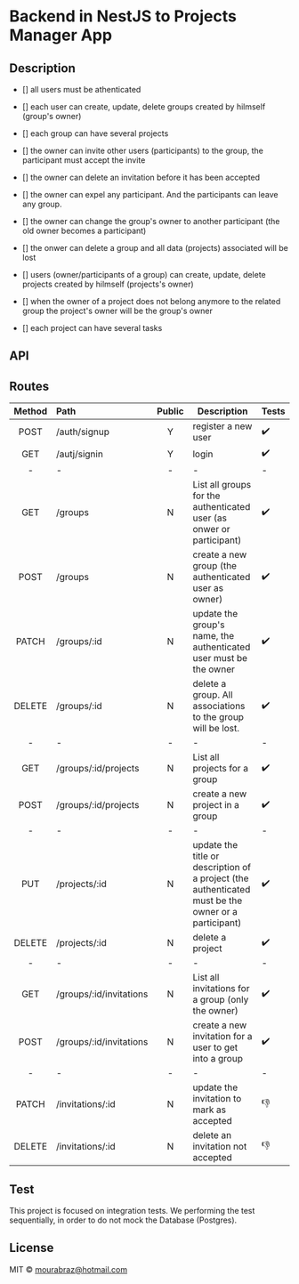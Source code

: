 # Backend in NestJS to Projects Manager App

## Description

- [] all users must be athenticated
- [] each user can create, update, delete groups created by hilmself (group's owner)
- [] each group can have several projects
- [] the owner can invite other users (participants) to the group, the participant must accept the invite
- [] the owner can delete an invitation before it has been accepted
- [] the owner can expel any participant. And the participants can leave any group.
- [] the owner can change the group's owner to another participant (the old owner becomes a participant)
- [] the onwer can delete a group and all data (projects) associated will be lost

- [] users (owner/participants of a group) can create, update, delete projects created by hilmself (projects's owner)
- [] when the owner of a project does not belong anymore to the related group the project's owner will be the group's owner
- [] each project can have several tasks

## API

## Routes

| Method | Path                    | Public | Description                                                                                         | Tests              |
| :----: | :---------------------- | :----: | --------------------------------------------------------------------------------------------------- | ------------------ |
|  POST  | /auth/signup            |   Y    | register a new user                                                                                 | :heavy_check_mark: |
|  GET   | /autj/signin            |   Y    | login                                                                                               | :heavy_check_mark: |
|   -    | -                       |   -    | -                                                                                                   | -                  |
|  GET   | /groups                 |   N    | List all groups for the authenticated user (as onwer or participant)                                | :heavy_check_mark: |
|  POST  | /groups                 |   N    | create a new group (the authenticated user as owner)                                                | :heavy_check_mark: |
| PATCH  | /groups/:id             |   N    | update the group's name, the authenticated user must be the owner                                   | :heavy_check_mark: |
| DELETE | /groups/:id             |   N    | delete a group. All associations to the group will be lost.                                         | :heavy_check_mark: |
|   -    | -                       |   -    | -                                                                                                   | -                  |
|  GET   | /groups/:id/projects    |   N    | List all projects for a group                                                                       | :heavy_check_mark: |
|  POST  | /groups/:id/projects    |   N    | create a new project in a group                                                                     | :heavy_check_mark: |
|   -    | -                       |   -    | -                                                                                                   | -                  |
|  PUT   | /projects/:id           |   N    | update the title or description of a project (the authenticated must be the owner or a participant) | :heavy_check_mark: |
| DELETE | /projects/:id           |   N    | delete a project                                                                                    | :heavy_check_mark: |
|   -    | -                       |   -    | -                                                                                                   | -                  |
|  GET   | /groups/:id/invitations |   N    | List all invitations for a group (only the owner)                                                   | :heavy_check_mark: |
|  POST  | /groups/:id/invitations |   N    | create a new invitation for a user to get into a group                                              | :heavy_check_mark: |
|   -    | -                       |   -    | -                                                                                                   | -                  |
| PATCH  | /invitations/:id        |   N    | update the invitation to mark as accepted                                                           | :thumbsdown:       |
| DELETE | /invitations/:id        |   N    | delete an invitation not accepted                                                                   | :thumbsdown:       |

## Test

This project is focused on integration tests.
We performing the test sequentially, in order to do not mock the Database (Postgres).

## License

MIT © mourabraz@hotmail.com
